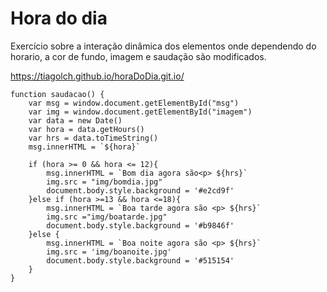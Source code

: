 # Hora do dia
Exercício sobre a interação dinâmica dos elementos onde dependendo do horario, a cor de fundo, imagem e saudação são modificados.

https://tiagolch.github.io/horaDoDia.git.io/


```
function saudacao() {
    var msg = window.document.getElementById("msg")
    var img = window.document.getElementById("imagem")
    var data = new Date()
    var hora = data.getHours()
    var hrs = data.toTimeString()
    msg.innerHTML = `${hora}`
    
    if (hora >= 0 && hora <= 12){
        msg.innerHTML = `Bom dia agora são<p> ${hrs}`
        img.src = "img/bomdia.jpg"
        document.body.style.background = '#e2cd9f'
    }else if (hora >=13 && hora <=18){
        msg.innerHTML = `Boa tarde agora são <p> ${hrs}`
        img.src ="img/boatarde.jpg"
        document.body.style.background = '#b9846f'
    }else {
        msg.innerHTML = `Boa noite agora são <p> ${hrs}`
        img.src = 'img/boanoite.jpg'
        document.body.style.background = '#515154'
    }
}
```
